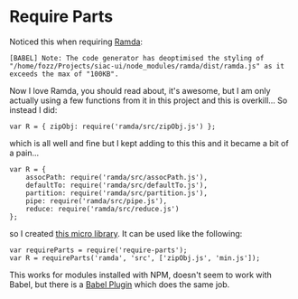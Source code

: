 # Require Parts



Noticed this when requiring [Ramda](http://ramdajs.com/):

```
[BABEL] Note: The code generator has deoptimised the styling of "/home/fozz/Projects/siac-ui/node_modules/ramda/dist/ramda.js" as it exceeds the max of "100KB".
```

Now I love Ramda, you should read about, it's awesome, but I am only actually using a few functions from it in this project and this is overkill... So instead I did:

```
var R = { zipObj: require('ramda/src/zipObj.js') };
```

which is all well and fine but I kept adding to this this and it became a bit of a pain...

```
var R = {
    assocPath: require('ramda/src/assocPath.js'),
    defaultTo: require('ramda/src/defaultTo.js'),
    partition: require('ramda/src/partition.js'),
    pipe: require('ramda/src/pipe.js'),
    reduce: require('ramda/src/reduce.js')
};
```

so I created [this micro library](https://github.com/forbesmyester/require-parts). It can be used like the following:

```
var requireParts = require('require-parts');
var R = requireParts('ramda', 'src', ['zipObj.js', 'min.js']);
```

This works for modules installed with NPM, doesn't seem to work with Babel, but there is a [Babel Plugin](https://github.com/forbesmyester/require-parts-babel) which does the same job.

